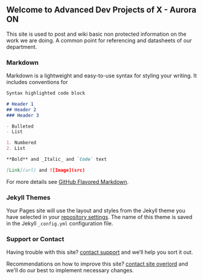 ## Welcome to Advanced Dev Projects of X - Aurora ON

This site is used to post and wiki basic non protected information on the work we are doing. A common point for referencing and datasheets of our department.

### Markdown

Markdown is a lightweight and easy-to-use syntax for styling your writing. It includes conventions for

```markdown
Syntax highlighted code block

# Header 1
## Header 2
### Header 3

- Bulleted
- List

1. Numbered
2. List

**Bold** and _Italic_ and `Code` text

[Link](url) and ![Image](src)
```

For more details see [GitHub Flavored Markdown](https://guides.github.com/features/mastering-markdown/).

### Jekyll Themes

Your Pages site will use the layout and styles from the Jekyll theme you have selected in your [repository settings](https://github.com/robopup/zynqdev/settings). The name of this theme is saved in the Jekyll `_config.yml` configuration file.

### Support or Contact

Having trouble with this site? [contact support](https://github.com/contact) and we’ll help you sort it out.

Recommendations on how to improve this site? [contact site overlord](http://github.com/contact) and we'll do our best to implement necessary changes.
